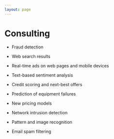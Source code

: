 ```yaml
---
layout: page
---
```

# Consulting

- Fraud detection

- Web search results

- Real-time ads on web pages and mobile devices

- Text-based sentiment analysis

- Credit scoring and next-best offers

- Prediction of equipment failures

- New pricing models

- Network intrusion detection

- Pattern and image recognition

- Email spam filtering
